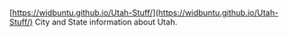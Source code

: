
[https://widbuntu.github.io/Utah-Stuff/](https://widbuntu.github.io/Utah-Stuff/)
City and State information about Utah. 
